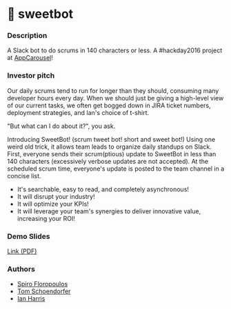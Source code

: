# :candy: sweetbot

### Description
A Slack bot to do scrums in 140 characters or less. A #hackday2016 project at [AppCarousel](www.appcarousel.com)!

### Investor pitch

Our daily scrums tend to run for longer than they should, consuming many developer hours every day. When we should just be giving a high-level view of our current tasks, we often get bogged down in JIRA ticket numbers, deployment strategies, and Ian's choice of t-shirt.

"But what can I do about it?", you ask.

Introducing  SweetBot! (scrum tweet bot! short and sweet bot!) Using one weird old trick, it allows team leads to organize daily standups on Slack. First, everyone sends their scrum(ptious) update to SweetBot in less than 140 characters (excessively verbose updates are not accepted). At the scheduled scrum time, everyone's update is posted to the team channel in a concise list.

- It's searchable, easy to read, and completely asynchronous!
- It will disrupt your industry!
- It will optimize your KPIs!
- It will leverage your team's synergies to deliver innovative value, increasing your ROI!

### Demo Slides
[Link (PDF)](slides/hackday-demo.pdf)


### Authors
- [Spiro Floropoulos](https://github.com/spirodonfl)
- [Tom Schoendorfer](https://github.com/tscho)
- [Ian Harris](https://github.com/iwharris)
